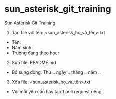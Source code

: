 # sun_asterisk_git_training

Sun Asterisk Git Training

1. Tạo file với tên: <sun_asterisk_họ_và_tên>.txt
- Tên:
- Năm sinh:
- Trường đang theo học:
2. Sửa file: README.md
- Bổ sung dòng: Thứ .. ngày .. tháng .. năm ..
3. Xóa file: <sun_asterisk_họ_và_tên>.txt
- Với mỗi yêu cầu hãy tạo 1 pull request riêng.
